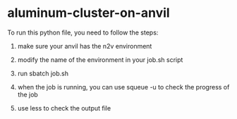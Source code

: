 # aluminum-cluster-on-anvil
To run this python file, you need to follow the steps:  
1. make sure your anvil has the n2v environment

2. modify the name of the environment in your job.sh script

3. run sbatch job.sh

4. when the job is running, you can use squeue -u <yourusername> to check the progress of the job

5. use less <filename> to check the output file
